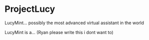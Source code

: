 # ProjectLucy
LucyMint... possibly the most advanced virtual assistant in the world

LucyMint is a... (Ryan please write this i dont want to)
